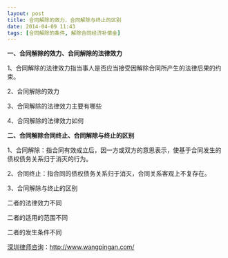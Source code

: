 ```yaml
---
layout: post
title: 合同解除的效力，合同解除与终止的区别
date: 2014-04-09 11:43
tags: [合同解除的条件, 解除合同经济补偿金]
---
```

<strong>一、合同解除的效力、合同解除的法律效力</strong>

1、合同解除的法律效力指当事人是否应当接受因解除合同所产生的法律后果的约束。

2、合同解除的效力

3、合同解除的法律效力主要有哪些

4、合同解除的法律效力如何

<strong>二、合同解除合同终止、合同解除与终止的区别</strong>

1、合同解除：指合同有效成立后，因一方或双方的意思表示，使基于合同发生的债权债务关系归于消灭的行为。

2、合同终止：指合同的债权债务关系归于消灭，合同关系客观上不复存在。

3、合同解除与终止的区别

二者的法律效力不同

二者的适用的范围不同

二者的发生条件不同

<a href="http://www.wangpingan.com/">深圳律师咨询</a>：<a href="http://www.wangpingan.com/">http://www.wangpingan.com/</a>

